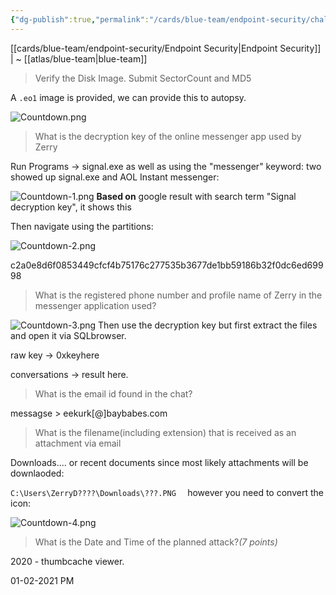```yaml
---
{"dg-publish":true,"permalink":"/cards/blue-team/endpoint-security/challenges/countdown/"}
---
```


[[cards/blue-team/endpoint-security/Endpoint Security\|Endpoint Security]] | ~ [[atlas/blue-team\|blue-team]]

> Verify the Disk Image. Submit SectorCount and MD5

A `.eo1` image is provided, we can provide this to autopsy.

![Countdown.png](/img/user/cards/blue-team/endpoint-security/images/Countdown.png)
> What is the decryption key of the online messenger app used by Zerry

Run Programs -> signal.exe as well as using the "messenger" keyword: two showed up signal.exe and AOL Instant messenger:

![Countdown-1.png](/img/user/cards/blue-team/endpoint-security/images/Countdown-1.png)
**Based on** google result with search term "Signal decryption key", it shows this

Then navigate using the partitions:

![Countdown-2.png](/img/user/cards/blue-team/endpoint-security/images/Countdown-2.png)

c2a0e8d6f0853449cfcf4b75176c277535b3677de1bb59186b32f0dc6ed69998

> What is the registered phone number and profile name of Zerry in the messenger application used?

![Countdown-3.png](/img/user/cards/blue-team/endpoint-security/images/Countdown-3.png)
Then use the decryption key but first extract the files and open it via SQLbrowser.

raw key -> 0xkeyhere

conversations -> result here.

> What is the email id found in the chat?

messagse > eekurk[@]baybabes.com

> What is the filename(including extension) that is received as an attachment via email

Downloads.... or recent documents since most likely attachments will be downlaoded:

`C:\Users\ZerryD????\Downloads\???.PNG	`
however you need to convert the icon:

![Countdown-4.png](/img/user/cards/blue-team/endpoint-security/images/Countdown-4.png)
> What is the Date and Time of the planned attack?_(7 points)_

2020 - thumbcache viewer.

01-02-2021 PM